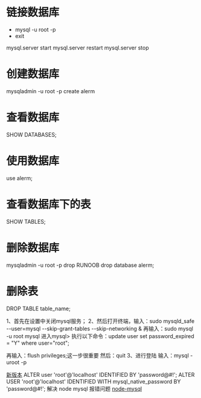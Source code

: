 # 链接数据库
- mysql -u root -p
- exit

mysql.server start
mysql.server restart
mysql.server stop

# 创建数据库
mysqladmin -u root -p create alerm

# 查看数据库
SHOW DATABASES;

# 使用数据库
use alerm;

# 查看数据库下的表
SHOW TABLES;

# 删除数据库
mysqladmin -u root -p drop RUNOOB
drop database alerm;

# 删除表
DROP TABLE table_name;


1、首先在设置中关闭mysql服务；
2、然后打开终端，输入：sudo mysqld_safe --user=mysql --skip-grant-tables --skip-networking &
再输入：sudo mysql -u root mysql
进入mysql>
执行以下命令：update user set password_expired = "Y" where user="root";

再输入：flush privileges;这一步很重要
然后：quit
3、进行登陆
输入：mysql -uroot -p

[新版本](https://blog.csdn.net/qq_32180569/article/details/83417656)
ALTER user 'root'@'localhost' IDENTIFIED BY 'password@#!';
ALTER USER 'root'@'localhost' IDENTIFIED WITH mysql_native_password BY 'password@#!'; 解决 node mysql 报错问题 [node-mysql](https://stackoverflow.com/questions/50093144/mysql-8-0-client-does-not-support-authentication-protocol-requested-by-server#)

